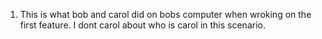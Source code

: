 1. This is what bob and carol did on bobs computer when wroking on the first feature. I dont carol about who is carol in this scenario. 